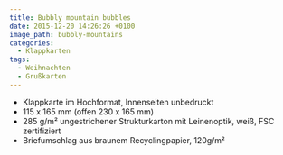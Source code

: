 ```yaml
---
title: Bubbly mountain bubbles
date: 2015-12-20 14:26:26 +0100
image_path: bubbly-mountains
categories:
  - Klappkarten
tags:
  - Weihnachten
  - Grußkarten
---
```


- Klappkarte im Hochformat, Innenseiten unbedruckt
- 115 x 165 mm (offen 230 x 165 mm)
- 285 g/m² ungestrichener Strukturkarton mit Leinenoptik, weiß, FSC zertifiziert
- Briefumschlag aus braunem Recyclingpapier, 120g/m²
